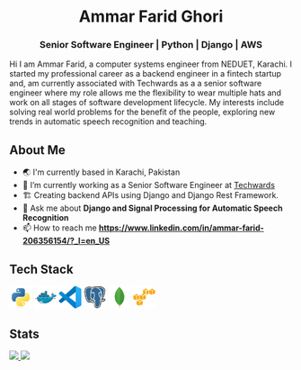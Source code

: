 <!-- INTRODUCTION -->
<h1 align="center"> Ammar Farid Ghori </h1>
<h3 align="center">Senior Software Engineer | Python | Django | AWS </h3>

<p>
Hi I am Ammar Farid, a computer systems engineer from NEDUET, Karachi. I started my professional career as a backend engineer in a fintech startup and, am currently associated with Techwards as a a senior software engineer where my role allows me the flexibility to wear multiple hats and work on all stages of software development lifecycle. My interests include solving real world problems for the benefit of the people, exploring new trends in automatic speech recognition and teaching.
</p>

<!-- ABOUT ME -->
## About Me
- 🌏 I'm currently based in Karachi, Pakistan
- 🔭 I’m currently working as a Senior Software Engineer at <a href="https://techwards.co" target="blank">Techwards</a>
- 🏗️ Creating backend APIs using Django and Django Rest Framework.
- 💬 Ask me about **Django and Signal Processing for Automatic Speech Recognition**
- 📫 How to reach me **https://www.linkedin.com/in/ammar-farid-206356154/?_l=en_US**

<!-- EXPERTISE -->
## Tech Stack
<div> 
    <img src="https://raw.githubusercontent.com/devicons/devicon/master/icons/python/python-original.svg" alt="python" width="40" height="40"/>
    <img src="https://raw.githubusercontent.com/devicons/devicon/master/icons/docker/docker-original.svg" alt="docker" width="40" height="40"/>
    <img src="https://raw.githubusercontent.com/devicons/devicon/master/icons/vscode/vscode-original.svg" alt="vscode" width="40" height="40"/>
    <img src="https://raw.githubusercontent.com/devicons/devicon/master/icons/postgresql/postgresql-original.svg" alt="postgresql" width="40" height="40"/>
    <img src="https://raw.githubusercontent.com/devicons/devicon/master/icons/mongodb/mongodb-original.svg" alt="mongodb" width="40" height="40"/>
    <img src="https://raw.githubusercontent.com/devicons/devicon/master/icons/amazonwebservices/amazonwebservices-original.svg" alt="aws" width="40" height="40"/> 
</div>

<!-- GITHUB STATS -->
## Stats
<a href="https://github.com/afghori/">
<img height="160em" src="https://github-readme-stats.vercel.app/api?username=afghori&show_icons=true&theme=vue-dark" />
<img height="160em" src="https://github-readme-stats.vercel.app/api/top-langs/?username=afghori&theme=vue-dark&layout=compact" />
</a>

